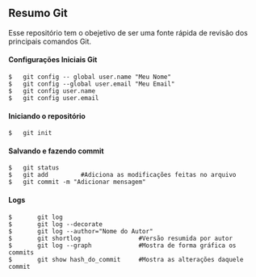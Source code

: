 ## Resumo Git
Esse repositório tem o obejetivo de ser uma fonte rápida de revisão dos principais comandos Git.
#### Configurações Iniciais Git
```git
$	git config -- global user.name "Meu Nome"
$	git config --global user.email "Meu Email"
$	git config user.name
$	git config user.email
```
#### Iniciando o repositório
```git
$	git init
```
#### Salvando e fazendo commit
```
$	git status
$	git add 		#Adiciona as modificações feitas no arquivo
$	git commit -m "Adicionar mensagem"
```
#### Logs
```
$		git log
$		git log --decorate
$		git log --author="Nome do Autor"
$		git shortlog 				#Versão resumida por autor
$		git log --graph				#Mostra de forma gráfica os commits
$		git show hash_do_commit 	#Mostra as alterações daquele commit
```
